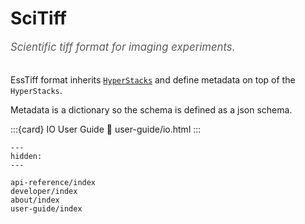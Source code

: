 # SciTiff

<span style="font-size:1.2em;font-style:italic;color:#5a5a5a">
  Scientific tiff format for imaging experiments.
  </br></br>
</span>

EssTiff format inherits [``HyperStacks``](https://imagejdocu.list.lu/gui/image/hyperstacks) and define metadata on top of the ``HyperStacks``.

Metadata is a dictionary so the schema is defined as a json schema.


:::{card} IO User Guide
:link: user-guide/io.html
:::

```{toctree}
---
hidden:
---

api-reference/index
developer/index
about/index
user-guide/index
```
